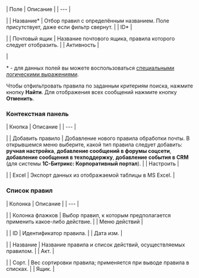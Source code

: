 | Поле | Описание |
| --- |

|
| Название\* | Отбор правил с определённым названием. Поле присутствует, даже если фильтр свернут. |
| ID\* |

|
| Почтовый ящик | Название почтового ящика, правила которого следует отобразить. |
| Активность |

|

\* - для данных полей вы можете воспользоваться [специальными логическими выражениями](https://dev.1c-bitrix.ru/api_help/main/general/filter.php).

Чтобы отфильтровать правила по заданным критериям поиска, нажмите кнопку **Найти**. Для отображения всех сообщений нажмите кнопку **Отменить**.

### Контекстная панель

| Кнопка | Описание |
| --- |

|
| Добавить правило | Добавление нового правила обработки почты. В открывшемся меню выберите, какой тип правила следует добавить: **ручная настройка**, **добавление сообщений в форумы соцсети**, **добавление сообщения в техподдержку**, **добавление события в CRM** (для системы **1С-Битрикс: Корпоративный портал**). |
| Настроить |

|
| Excel | Экспорт данных из отображаемой таблицы в MS Excel. |

### Список правил

| Колонка | Описание |
| --- |

|
| Колонка флажков | Выбор правил, к которым предполагается применить какое-либо действие. |
| Меню действий |

|
| ID | Идентификатор правила. |
| Дата изм. |

|
| Название | Название правила и список действий, осуществляемых правилом. |
| Акт. |

|
| Сорт. | Вес сортировки правила; применяется при выводе правила в списках. |
| Ящик. |